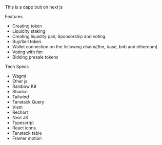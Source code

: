 This is a dapp buit on next js

Features 

- Creating token
- Liquidity staking
- Creating liquidity pair, Sponsorship and voting
- Buy/Sell token
- Wallet connection on the following chains(ftm, base, bnb and ethereum)
- Voting with ftm
- Bidding presale tokens


Tech Specs

- Wagmi 
- Ether js
- Rainbow Kit
- Shadcn
- Tailwind
- Tanstack Query
- Viem
- Rechart
- Next JS
- Typescript
- React icons
- Tanstack table
- Framer motion
